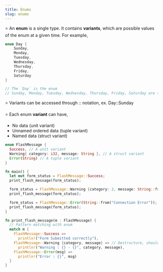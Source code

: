 ```yaml
---
title: Enums
slug: enums
---
```


⭐️ An **enum** is a single type. It contains **variants**, which are possible values of the enum at a given time. For example,

```rust
enum Day {
    Sunday,
    Monday,
    Tuesday,
    Wednesday,
    Thursday,
    Friday,
    Saturday
}

// The `Day` is the enum
// Sunday, Monday, Tuesday, Wednesday, Thursday, Friday, Saturday are the variants
```

⭐️ Variants can be accessed through :: notation, ex. Day::Sunday

⭐️ Each enum **variant** can have,
* No data (unit variant)
* Unnamed ordered data (tuple variant)
* Named data (struct variant)


```rust
enum FlashMessage {
  Success, // A unit variant
  Warning{ category: i32, message: String }, // A struct variant
  Error(String) // A tuple variant
}

fn main() {
  let mut form_status = FlashMessage::Success;
  print_flash_message(form_status);

  form_status = FlashMessage::Warning {category: 2, message: String::from("Field X is required")};
  print_flash_message(form_status);

  form_status = FlashMessage::Error(String::from("Connection Error"));
  print_flash_message(form_status);
}

fn print_flash_message(m : FlashMessage) {
  // Pattern matching with enum
  match m {
    FlashMessage::Success =>
      println!("Form Submitted correctly"),
    FlashMessage::Warning {category, message} => // Destructure, should use same field names
      println!("Warning : {} - {}", category, message),
    FlashMessage::Error(msg) =>
      println!("Error : {}", msg)
  }
}
```
